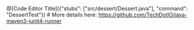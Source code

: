 @[Code Editor Title]({"stubs": ["src/dessert/Dessert.java"], 
"command": "DessertTest"})
    # More details here: https://github.com/TechDotIO/java-maven3-junit4-runner
